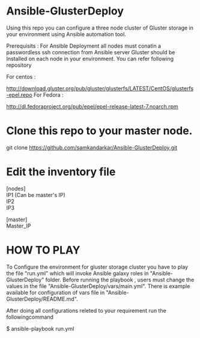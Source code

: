 # Ansible-GlusterDeploy
Using this repo you can configure a three node cluster of Gluster storage in your environment using Ansible automation tool.

 Prerequisits :
For Ansible Deployment all nodes must conatin a passwordless ssh connection from Ansible server 
Gluster should be Installed on each node in your environment. You can refer following repository
 
 For centos : <br>
 
http://download.gluster.org/pub/gluster/glusterfs/LATEST/CentOS/glusterfs-epel.repo
 For Fedora : <br>
 
http://dl.fedoraproject.org/pub/epel/epel-release-latest-7.noarch.rpm

 
# Clone this repo to your master node.
 git clone https://github.com/samkandarkar/Ansible-GlusterDeploy.git

# Edit the inventory file
 [nodes] <br>
 IP1 (Can be master's IP) <br>
 IP2 <br>
 IP3
 
 [master] <br>
 Master_IP
 
 # HOW TO PLAY 
 
 To Configure the environment for gluster storage cluster you have to play the file "run.yml" which will invoke Ansible galaxy roles in "Ansible-GlusterDeploy" folder.
 Before running the playbook , users must change the values in the file "Ansible-GlusterDeploy/vars/main.yml". There is example available for configuration of vars file in "Ansible-GlusterDeploy/README.md".
 
 After doing all configurations releted to your requirement run the followingcommand
 
 $ ansible-playbook run.yml
